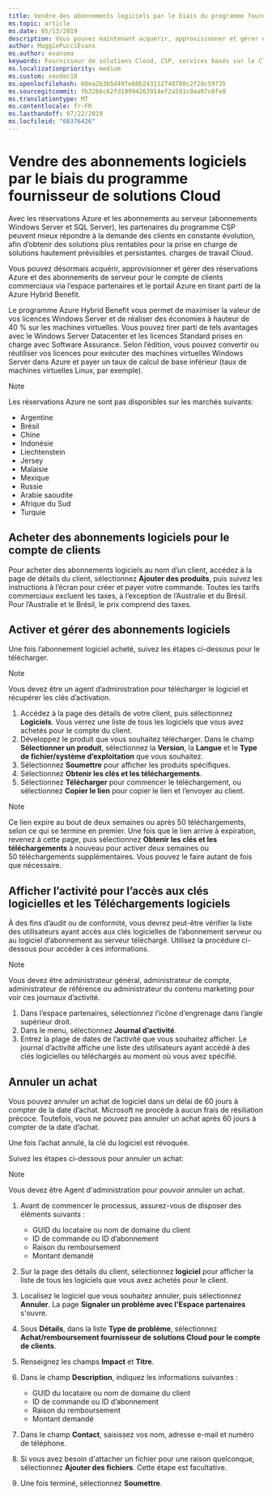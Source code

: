 ```yaml
---
title: Vendre des abonnements logiciels par le biais du programme fournisseur de solutions Cloud | Espace partenaires
ms.topic: article
ms.date: 05/13/2019
description: Vous pouvez maintenant acquérir, approvisionner et gérer des instances réservées Azure et des abonnements de serveur pour le compte de clients commerciaux via Microsoft Espace partenaires et le portail Azure en tirant parti de l'Azure Hybrid Benefit.
author: MaggiePucciEvans
ms.author: evansma
keywords: Fournisseur de solutions Cloud, CSP, services basés sur le Cloud, Azure, Azure RI, Windows Server, SQL Server, abonnements logiciels
ms.localizationpriority: medium
ms.custom: seodec18
ms.openlocfilehash: 60ea2b3b5d497e60b243112748780c2f20c59735
ms.sourcegitcommit: fb3266c62fd19994263914ef2a591c9aa07c0fe8
ms.translationtype: MT
ms.contentlocale: fr-FR
ms.lasthandoff: 07/22/2019
ms.locfileid: "68376426"
---
```

# <a name="sell-software-subscriptions-through-csp"></a>Vendre des abonnements logiciels par le biais du programme fournisseur de solutions Cloud

Avec les réservations Azure et les abonnements au serveur (abonnements Windows Server et SQL Server), les partenaires du programme CSP peuvent mieux répondre à la demande des clients en constante évolution, afin d’obtenir des solutions plus rentables pour la prise en charge de solutions hautement prévisibles et persistantes. charges de travail Cloud. 

Vous pouvez désormais acquérir, approvisionner et gérer des réservations Azure et des abonnements de serveur pour le compte de clients commerciaux via l’espace partenaires et le portail Azure en tirant parti de la Azure Hybrid Benefit. 

Le programme Azure Hybrid Benefit vous permet de maximiser la valeur de vos licences Windows Server et de réaliser des économies à hauteur de 40 % sur les machines virtuelles. Vous pouvez tirer parti de tels avantages avec le Windows Server Datacenter et les licences Standard prises en charge avec Software Assurance. Selon l’édition, vous pouvez convertir ou réutiliser vos licences pour exécuter des machines virtuelles Windows Server dans Azure et payer un taux de calcul de base inférieur (taux de machines virtuelles Linux, par exemple).

> [!NOTE]  
> Les réservations Azure ne sont pas disponibles sur les marchés suivants:  
> * Argentine
> * Brésil
> * Chine
> * Indonésie
> * Liechtenstein
> * Jersey
> * Malaisie
> * Mexique
> * Russie
> * Arabie saoudite
> * Afrique du Sud
> * Turquie

<!--March 20, 2019 - this list of countries was correct as of today. Maggie last updated the list according to FAREAST\v-pubobb in bug 20907186.
-->

## <a name="buy-software-subscriptions-on-behalf-of-customers"></a>Acheter des abonnements logiciels pour le compte de clients

Pour acheter des abonnements logiciels au nom d’un client, accédez à la page de détails du client, sélectionnez **Ajouter des produits**, puis suivez les instructions à l’écran pour créer et payer votre commande. Toutes les tarifs commerciaux excluent les taxes, à l’exception de l’Australie et du Brésil. Pour l’Australie et le Brésil, le prix comprend des taxes.

## <a name="activate-and-manage-software-subscriptions"></a>Activer et gérer des abonnements logiciels

Une fois l’abonnement logiciel acheté, suivez les étapes ci-dessous pour le télécharger.

>[!NOTE]
>Vous devez être un agent d’administration pour télécharger le logiciel et récupérer les clés d’activation.

1. Accédez à la page des détails de votre client, puis sélectionnez **Logiciels**. Vous verrez une liste de tous les logiciels que vous avez achetés pour le compte du client. 
2.  Développez le produit que vous souhaitez télécharger. Dans le champ **Sélectionner un produit**, sélectionnez la **Version**, la **Langue** et le **Type de fichier/système d’exploitation** que vous souhaitez. 
3.  Sélectionnez **Soumettre** pour afficher les produits spécifiques. 
4.  Sélectionnez **Obtenir les clés et les téléchargements**. 
5.  Sélectionnez **Télécharger** pour commencer le téléchargement, ou sélectionnez **Copier le lien** pour copier le lien et l’envoyer au client. 

>[!NOTE]
>Ce lien expire au bout de deux semaines ou après 50 téléchargements, selon ce qui se termine en premier. Une fois que le lien arrive à expiration, revenez à cette page, puis sélectionnez **Obtenir les clés et les téléchargements** à nouveau pour activer deux semaines ou 50 téléchargements supplémentaires. Vous pouvez le faire autant de fois que nécessaire. 

## <a name="view-activity-for-software-key-access-and-software-downloads"></a>Afficher l’activité pour l’accès aux clés logicielles et les Téléchargements logiciels
À des fins d’audit ou de conformité, vous devrez peut-être vérifier la liste des utilisateurs ayant accès aux clés logicielles de l’abonnement serveur ou au logiciel d’abonnement au serveur téléchargé. Utilisez la procédure ci-dessous pour accéder à ces informations. 

>[!NOTE]
>Vous devez être administrateur général, administrateur de compte, administrateur de référence ou administrateur du contenu marketing pour voir ces journaux d’activité. 

1.  Dans l’espace partenaires, sélectionnez l’icône d’engrenage dans l’angle supérieur droit. 
2.  Dans le menu, sélectionnez **Journal d’activité**.
3.  Entrez la plage de dates de l’activité que vous souhaitez afficher. Le journal d’activité affiche une liste des utilisateurs ayant accédé à des clés logicielles ou téléchargés au moment où vous avez spécifié. 

## <a name="cancel-a-purchase"></a>Annuler un achat

Vous pouvez annuler un achat de logiciel dans un délai de 60 jours à compter de la date d’achat. Microsoft ne procède à aucun frais de résiliation précoce. Toutefois, vous ne pouvez pas annuler un achat après 60 jours à compter de la date d’achat.

Une fois l’achat annulé, la clé du logiciel est révoquée. 

Suivez les étapes ci-dessous pour annuler un achat:

>[!NOTE]
>Vous devez être Agent d'administration pour pouvoir annuler un achat. 

1.  Avant de commencer le processus, assurez-vous de disposer des éléments suivants :
    -   GUID du locataire ou nom de domaine du client
    -   ID de commande ou ID d’abonnement
    -   Raison du remboursement
    -   Montant demandé

2.  Sur la page des détails du client, sélectionnez **logiciel** pour afficher la liste de tous les logiciels que vous avez achetés pour le client. 

3.  Localisez le logiciel que vous souhaitez annuler, puis sélectionnez **Annuler**. La page **Signaler un problème avec l'Espace partenaires** s'ouvre. 

4.  Sous **Détails**, dans la liste **Type de problème**, sélectionnez **Achat/remboursement fournisseur de solutions Cloud pour le compte de clients**.

5.  Renseignez les champs **Impact** et **Titre**. 

6.  Dans le champ **Description**, indiquez les informations suivantes : 
    -   GUID du locataire ou nom de domaine du client
    -   ID de commande ou ID d’abonnement
    -   Raison du remboursement
    -   Montant demandé

7.  Dans le champ **Contact**, saisissez vos nom, adresse e-mail et numéro de téléphone. 

8.  Si vous avez besoin d'attacher un fichier pour une raison quelconque, sélectionnez **Ajouter des fichiers**. Cette étape est facultative. 

9.  Une fois terminé, sélectionnez **Soumettre**.
